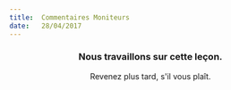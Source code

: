 ```yaml
---
title:  Commentaires Moniteurs
date:   28/04/2017
---
```


### <center>Nous travaillons sur cette leçon.</center>
<center>Revenez plus tard, s'il vous plaît.</center>